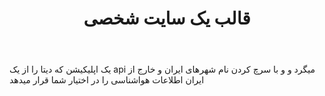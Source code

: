 ---
file: personal.md
title: قالب یک سایت شخصی
body: یک اپلیکیشن که دیتا را از یک api میگرد و و با سرچ کردن نام شهرهای ایران و خارج از ایران اطلاعات هواشناسی را در اختیار شما قرار میدهد   
tags: Svelte.js CSS JS HTML
url: https://alirezamirzadeh.ir
image: protfolio.jpg
---